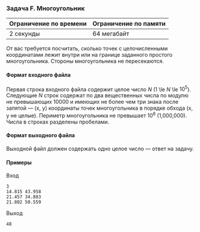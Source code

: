 ### Задача F. Многоугольник

| Ограничение по времени | Ограничение по памяти |
| :--------------------- | :-------------------- |
| 2 секунды              | 64 мегабайт           |

От вас требуется посчитать, сколько точек с целочисленными координатами лежит внутри или на границе заданного простого многоугольника. Стороны многоугольника не пересекаются.

#### Формат входного файла

Первая строка входного файла содержит целое число $N$ (1 \le $N$ \le $10^5$). Следующие $N$ строк содержат по два вещественных числа по модулю не превышающих 10000 и имеющих не более чем три знака после запятой — (x, y) координаты точек многоугольника в порядке обхода (x, y не целые). Периметр многоугольника не превышает $10^6$ (1,000,000). Числа в строках разделены пробелами.

#### Формат выходного файла

Выходной файл должен содержать одно целое число — ответ на задачу.

#### Примеры

Вход

```
3
14.815 43.958
21.457 34.883
21.802 50.559
```

Выход

```
48
```
